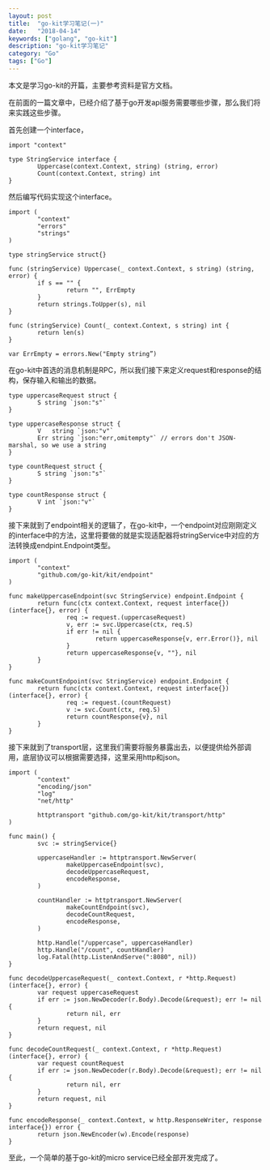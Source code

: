 ```yaml
---
layout: post
title:  "go-kit学习笔记(一)"
date:   "2018-04-14"
keywords: ["golang", "go-kit"]
description: "go-kit学习笔记"
category: "Go"
tags: ["Go"]
---
```


本文是学习go-kit的开篇，主要参考资料是官方文档。

在前面的一篇文章中，已经介绍了基于go开发api服务需要哪些步骤，那么我们将来实践这些步骤。

首先创建一个interface，

    import "context"

    type StringService interface {
            Uppercase(context.Context, string) (string, error)
            Count(context.Context, string) int
    }

然后编写代码实现这个interface。

    import (
            "context"
            "errors"
            "strings"
    )

    type stringService struct{}

    func (stringService) Uppercase(_ context.Context, s string) (string, error) {
            if s == "" {
                    return "", ErrEmpty
            }
            return strings.ToUpper(s), nil
    }

    func (stringService) Count(_ context.Context, s string) int {
            return len(s)
    }

    var ErrEmpty = errors.New("Empty string”)

在go-kit中首选的消息机制是RPC，所以我们接下来定义request和response的结构，保存输入和输出的数据。

    type uppercaseRequest struct {
            S string `json:"s"`
    }

    type uppercaseResponse struct {
            V   string `json:"v"`
            Err string `json:"err,omitempty"` // errors don't JSON-marshal, so we use a string
    }

    type countRequest struct {
            S string `json:"s"`
    }

    type countResponse struct {
            V int `json:"v"`
    }

接下来就到了endpoint相关的逻辑了，在go-kit中，一个endpoint对应刚刚定义的interface中的方法，这里将要做的就是实现适配器将stringService中对应的方法转换成endpint.Endpoint类型。

    import (
            "context"
            "github.com/go-kit/kit/endpoint"
    )

    func makeUppercaseEndpoint(svc StringService) endpoint.Endpoint {
            return func(ctx context.Context, request interface{}) (interface{}, error) {
                    req := request.(uppercaseRequest)
                    v, err := svc.Uppercase(ctx, req.S)
                    if err != nil {
                            return uppercaseResponse{v, err.Error()}, nil
                    }
                    return uppercaseResponse{v, ""}, nil
            }
    }

    func makeCountEndpoint(svc StringService) endpoint.Endpoint {
            return func(ctx context.Context, request interface{}) (interface{}, error) {
                    req := request.(countRequest)
                    v := svc.Count(ctx, req.S)
                    return countResponse{v}, nil
            }
    }

接下来就到了transport层，这里我们需要将服务暴露出去，以便提供给外部调用，底层协议可以根据需要选择，这里采用http和json。

    import (
            "context"
            "encoding/json"
            "log"
            "net/http"

            httptransport "github.com/go-kit/kit/transport/http"
    )

    func main() {
            svc := stringService{}

            uppercaseHandler := httptransport.NewServer(
                    makeUppercaseEndpoint(svc),
                    decodeUppercaseRequest,
                    encodeResponse,
            )

            countHandler := httptransport.NewServer(
                    makeCountEndpoint(svc),
                    decodeCountRequest,
                    encodeResponse,
            )

            http.Handle("/uppercase", uppercaseHandler)
            http.Handle("/count", countHandler)
            log.Fatal(http.ListenAndServe(":8080", nil))
    }

    func decodeUppercaseRequest(_ context.Context, r *http.Request) (interface{}, error) {
            var request uppercaseRequest
            if err := json.NewDecoder(r.Body).Decode(&request); err != nil {
                    return nil, err
            }
            return request, nil
    }

    func decodeCountRequest(_ context.Context, r *http.Request) (interface{}, error) {
            var request countRequest
            if err := json.NewDecoder(r.Body).Decode(&request); err != nil {
                    return nil, err
            }
            return request, nil
    }

    func encodeResponse(_ context.Context, w http.ResponseWriter, response interface{}) error {
            return json.NewEncoder(w).Encode(response)
    }

至此，一个简单的基于go-kit的micro service已经全部开发完成了。
